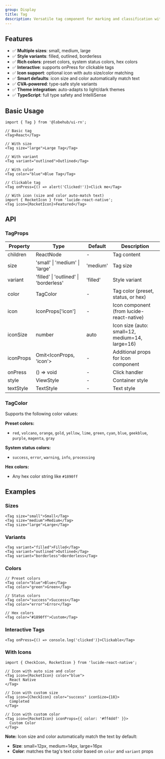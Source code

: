 ```yaml
---
group: Display
title: Tag
description: Versatile tag component for marking and classification with multiple sizes, variants, and color options.
---
```


## Features

- ✅ **Multiple sizes**: small, medium, large
- ✅ **Style variants**: filled, outlined, borderless
- ✅ **Rich colors**: preset colors, system status colors, hex colors
- ✅ **Interactive**: supports onPress for clickable tags
- ✅ **Icon support**: optional icon with auto size/color matching
- ✅ **Smart defaults**: icon size and color automatically match text
- ✅ **CVA-powered**: type-safe style variants
- ✅ **Theme integration**: auto-adapts to light/dark themes
- ✅ **TypeScript**: full type safety and IntelliSense

## Basic Usage

```tsx
import { Tag } from '@lobehub/ui-rn';

// Basic tag
<Tag>React</Tag>

// With size
<Tag size="large">Large Tag</Tag>

// With variant
<Tag variant="outlined">Outlined</Tag>

// With color
<Tag color="blue">Blue Tag</Tag>

// Clickable tag
<Tag onPress={() => alert('Clicked!')}>Click me</Tag>

// With icon (size and color auto-match text)
import { RocketIcon } from 'lucide-react-native';
<Tag icon={RocketIcon}>Featured</Tag>
```

## API

### TagProps

| Property  | Type                                   | Default  | Description                                     |
| --------- | -------------------------------------- | -------- | ----------------------------------------------- |
| children  | ReactNode                              | -        | Tag content                                     |
| size      | 'small' \| 'medium' \| 'large'         | 'medium' | Tag size                                        |
| variant   | 'filled' \| 'outlined' \| 'borderless' | 'filled' | Style variant                                   |
| color     | TagColor                               | -        | Tag color (preset, status, or hex)              |
| icon      | IconProps\['icon']                     | -        | Icon component (from lucide-react-native)       |
| iconSize  | number                                 | auto     | Icon size (auto: small=12, medium=14, large=16) |
| iconProps | Omit\<IconProps, 'icon'>               | -        | Additional props for Icon component             |
| onPress   | () => void                             | -        | Click handler                                   |
| style     | ViewStyle                              | -        | Container style                                 |
| textStyle | TextStyle                              | -        | Text style                                      |

### TagColor

Supports the following color values:

**Preset colors:**

- `red`, `volcano`, `orange`, `gold`, `yellow`, `lime`, `green`, `cyan`, `blue`, `geekblue`, `purple`, `magenta`, `gray`

**System status colors:**

- `success`, `error`, `warning`, `info`, `processing`

**Hex colors:**

- Any hex color string like `#1890ff`

## Examples

### Sizes

```tsx
<Tag size="small">Small</Tag>
<Tag size="medium">Medium</Tag>
<Tag size="large">Large</Tag>
```

### Variants

```tsx
<Tag variant="filled">Filled</Tag>
<Tag variant="outlined">Outlined</Tag>
<Tag variant="borderless">Borderless</Tag>
```

### Colors

```tsx
// Preset colors
<Tag color="blue">Blue</Tag>
<Tag color="green">Green</Tag>

// Status colors
<Tag color="success">Success</Tag>
<Tag color="error">Error</Tag>

// Hex colors
<Tag color="#1890ff">Custom</Tag>
```

### Interactive Tags

```tsx
<Tag onPress={() => console.log('clicked')}>Clickable</Tag>
```

### With Icons

```tsx
import { CheckIcon, RocketIcon } from 'lucide-react-native';

// Icon with auto size and color
<Tag icon={RocketIcon} color="blue">
  React Native
</Tag>

// Icon with custom size
<Tag icon={CheckIcon} color="success" iconSize={18}>
  Completed
</Tag>

// Icon with custom color
<Tag icon={RocketIcon} iconProps={{ color: '#ff4d4f' }}>
  Custom Color
</Tag>
```

**Note:** Icon size and color automatically match the text by default:

- **Size**: small=12px, medium=14px, large=16px
- **Color**: matches the tag's text color based on `color` and `variant` props
